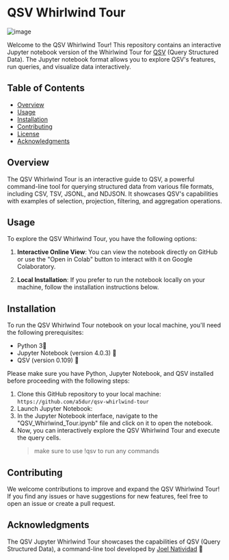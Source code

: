 # QSV Whirlwind Tour

![image](https://github.com/a5dur/qsv-whirlwind-tour/assets/116082689/f4428dd0-a66a-4c7a-9d5f-532f4ad0b169)

Welcome to the QSV Whirlwind Tour! This repository contains an interactive Jupyter notebook version of the Whirlwind Tour for [QSV](https://github.com/jqnatividad/qsv/tree/master) (Query Structured Data). The Jupyter notebook format allows you to explore QSV's features, run queries, and visualize data interactively.

## Table of Contents

- [Overview](#overview)
- [Usage](#usage)
- [Installation](#installation)
- [Contributing](#contributing)
- [License](#license)
- [Acknowledgments](#acknowledgments)

## Overview

The QSV Whirlwind Tour is an interactive guide to QSV, a powerful command-line tool for querying structured data from various file formats, including CSV, TSV, JSONL, and NDJSON. It showcases QSV's capabilities with examples of selection, projection, filtering, and aggregation operations.

## Usage

To explore the QSV Whirlwind Tour, you have the following options:

1. **Interactive Online View**: You can view the notebook directly on GitHub or use the "Open in Colab" button to interact with it on Google Colaboratory.

2. **Local Installation**: If you prefer to run the notebook locally on your machine, follow the installation instructions below.

## Installation

To run the QSV Whirlwind Tour notebook on your local machine, you'll need the following prerequisites:

- Python 3🐍
- Jupyter Notebook (version 4.0.3) 📔
- QSV (version 0.109) 🌈

Please make sure you have Python, Jupyter Notebook, and QSV installed before proceeding with the following steps:

1. Clone this GitHub repository to your local machine:
   ```https://github.com/a5dur/qsv-whirlwind-tour```
2. Launch Jupyter Notebook:
3. In the Jupyter Notebook interface, navigate to the "QSV_Whirlwind_Tour.ipynb" file and click on it to open the notebook.
4. Now, you can interactively explore the QSV Whirlwind Tour and execute the query cells.
     > make sure to use !qsv to run any commands

## Contributing

We welcome contributions to improve and expand the QSV Whirlwind Tour! If you find any issues or have suggestions for new features, feel free to open an issue or create a pull request.

## Acknowledgments

The QSV Jupyter Whirlwind Tour showcases the capabilities of QSV (Query Structured Data), a command-line tool developed by [Joel Natividad](https://github.com/jqnatividad)  🚀

